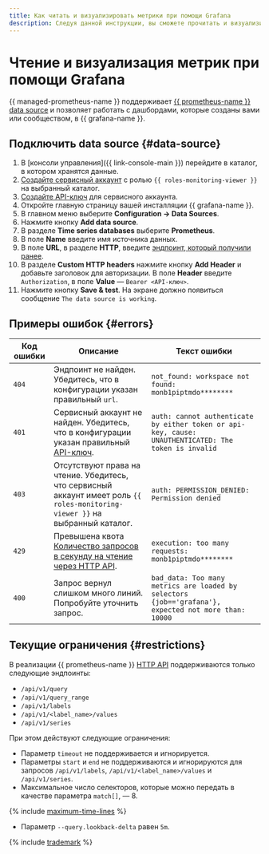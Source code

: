 ```yaml
---
title: Как читать и визуализировать метрики при помощи Grafana
description: Следуя данной инструкции, вы сможете прочитать и визуализировать метрики при помощи Grafana.
---
```


# Чтение и визуализация метрик при помощи Grafana

{{ managed-prometheus-name }} поддерживает [{{ prometheus-name }} data source](https://grafana.com/docs/grafana/latest/datasources/prometheus/) и позволяет работать с дашбордами, которые созданы вами или сообществом, в {{ grafana-name }}.

## Подключить data source {#data-source}

1. В [консоли управления]({{ link-console-main }}) перейдите в каталог, в котором хранятся данные.
1. [Создайте сервисный аккаунт](../../../../iam/operations/sa/create.md) с ролью `{{ roles-monitoring-viewer }}` на выбранный каталог.
1. [Создайте API-ключ](../../../../iam/operations/authentication/manage-api-keys.md#create-api-key) для сервисного аккаунта.
1. Откройте главную страницу вашей инсталляции {{ grafana-name }}.
1. В главном меню выберите **Configuration → Data Sources**.
1. Нажмите кнопку **Add data source**.
1. В разделе **Time series databases** выберите **Prometheus**.
1. В поле **Name** введите имя источника данных. 
1. В поле **URL**, в разделе **HTTP**, введите [эндпоинт, который получили ранее](../index.md#access).
1. В разделе **Custom HTTP headers** нажмите кнопку **Add Header** и добавьте заголовок для авторизации. В поле **Header** введите `Authorization`, в поле **Value** — `Bearer <API-ключ>`.
1. Нажмите кнопку **Save & test**. На экране должно появиться сообщение `The data source is working`.

## Примеры ошибок {#errors}

| Код ошибки | Описание | Текст ошибки |
|----|----|----|
| `404` | Эндпоинт не найден. Убедитесь, что в конфигурации указан правильный `url`. | ```not_found: workspace not found: monb1piptmdo********``` |
| `401` | Сервисный аккаунт не найден. Убедитесь, что в конфигурации указан правильный [API-ключ](../../../../iam/concepts/authorization/api-key.md). | ```auth: cannot authenticate by either token or api-key, cause: UNAUTHENTICATED: The token is invalid``` |
| `403` | Отсутствуют права на чтение. Убедитесь, что сервисный аккаунт имеет роль `{{ roles-monitoring-viewer }}` на выбранный каталог. | ```auth: PERMISSION_DENIED: Permission denied```|
| `429` | Превышена квота [Количество запросов в секунду на чтение через HTTP API](../index.md#limits). | ```execution: too many requests: monb1piptmdo********``` |
| `400` | Запрос вернул слишком много линий. Попробуйте уточнить запрос. | ```bad_data: Too many metrics are loaded by selectors {job=='grafana'}, expected not more than: 10000``` |

## Текущие ограничения {#restrictions}

В реализации {{ prometheus-name }} [HTTP API](https://prometheus.io/docs/prometheus/latest/querying/api/) поддерживаются только следующие эндпоинты:

* `/api/v1/query`
* `/api/v1/query_range`
* `/api/v1/labels`
* `/api/v1/<label_name>/values`
* `/api/v1/series`

При этом действуют следующие ограничения:
* Параметр `timeout` не поддерживается и игнорируется.
* Параметры `start` и `end` не поддерживаются и игнорируются для запросов `/api/v1/labels`, `/api/v1/<label_name>/values` и `/api/v1/series`.
* Максимальное число селекторов, которые можно передать в качестве параметра `match[]`, — 8.

{% include [maximum-time-lines](../../../../_includes/monitoring/maximum-time-lines.md) %}

* Параметр `--query.lookback-delta` равен `5m`.

{% include [trademark](../../../../_includes/monitoring/trademark.md) %}
